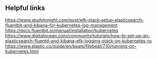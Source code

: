 ## Helpful links

https://www.studytonight.com/post/efk-stack-setup-elasticsearch-fluentbit-and-kibana-for-kubernetes-log-management
https://docs.fluentbit.io/manual/installation/kubernetes
https://www.digitalocean.com/community/tutorials/how-to-set-up-an-elasticsearch-fluentd-and-kibana-efk-logging-stack-on-kubernetes-ru
https://www.elastic.co/guide/en/beats/filebeat/7.10/running-on-kubernetes.html


